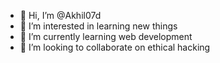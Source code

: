 - 👋 Hi, I’m @Akhil07d
- 👀 I’m interested in learning new things
- 🌱 I’m currently learning web development
- 💞️ I’m looking to collaborate on ethical hacking


<!---
Akhil07d/Akhil07d is a ✨ special ✨ repository because its `README.md` (this file) appears on your GitHub profile.
You can click the Preview link to take a look at your changes.
--->

